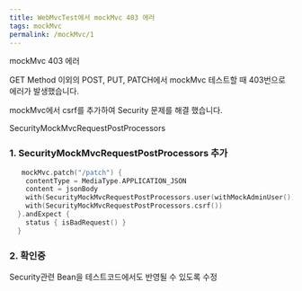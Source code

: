 ```yaml
---
title: WebMvcTest에서 mockMvc 403 에러
tags: mockMvc
permalink: /mockMvc/1
---
```



<!--more-->
mockMvc 403 에러

GET Method 이외의 POST, PUT, PATCH에서 mockMvc 테스트할 때 403번으로 에러가 발생했습니다.

mockMvc에서 csrf를 추가하여 Security 문제를 해결 했습니다.

SecurityMockMvcRequestPostProcessors

### 1. SecurityMockMvcRequestPostProcessors 추가

```kotlin
   mockMvc.patch("/patch") {
    contentType = MediaType.APPLICATION_JSON
    content = jsonBody
    with(SecurityMockMvcRequestPostProcessors.user(withMockAdminUser()))
    with(SecurityMockMvcRequestPostProcessors.csrf())
  }.andExpect {
    status { isBadRequest() }
  }
```


### 2. 확인중

Security관련 Bean을 테스트코드에서도 반영될 수 있도록 수정

